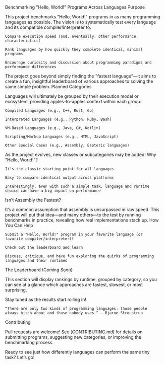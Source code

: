 Benchmarking "Hello, World!" Programs Across Languages
Purpose

This project benchmarks "Hello, World!" programs in as many programming languages as possible. The vision is to systematically test every language and its compatible compiler/interpreter to:

    Compare execution speed (and, eventually, other performance characteristics)

    Rank languages by how quickly they complete identical, minimal programs

    Encourage curiosity and discussion about programming paradigms and performance differences

The project goes beyond simply finding the "fastest language"—it aims to create a fun, insightful leaderboard of various approaches to solving the same simple problem.
Planned Categories

Languages will ultimately be grouped by their execution model or ecosystem, providing apples-to-apples context within each group:

    Compiled Languages (e.g., C++, Rust, Go)

    Interpreted Languages (e.g., Python, Ruby, Bash)

    VM-Based Languages (e.g., Java, C#, Kotlin)

    Scripting/Markup Languages (e.g., HTML, JavaScript)

    Other Special Cases (e.g., Assembly, Esoteric languages)

As the project evolves, new classes or subcategories may be added!
Why "Hello, World!"?

    It's the classic starting point for all languages

    Easy to compare identical output across platforms

    Interestingly, even with such a simple task, language and runtime choice can have a big impact on performance

Isn’t Assembly the Fastest?

It’s a common assumption that assembly is unsurpassed in raw speed. This project will put that idea—and many others—to the test by running benchmarks in practice, revealing how real implementations stack up.
How You Can Help

    Submit a "Hello, World!" program in your favorite language (or favorite compiler/interpreter)!

    Check out the leaderboard and learn

    Discuss, critique, and have fun exploring the quirks of programming languages and their runtimes

The Leaderboard (Coming Soon)

This section will display rankings by runtime, grouped by category, so you can see at a glance which approaches are fastest, slowest, or most surprising.

Stay tuned as the results start rolling in!

    “There are only two kinds of programming languages: those people always bitch about and those nobody uses.” — Bjarne Stroustrup

Contributing

Pull requests are welcome! See [CONTRIBUTING.md] for details on submitting programs, suggesting new categories, or improving the benchmarking process.

Ready to see just how differently languages can perform the same tiny task? Let’s go!
